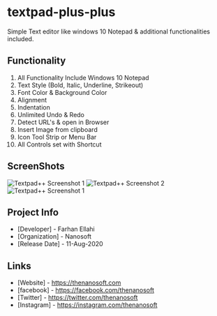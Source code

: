 # textpad-plus-plus
Simple Text editor like windows 10 Notepad &amp; additional functionalities included.

## Functionality
1. All Functionality Include Windows 10 Notepad
2. Text Style (Bold, Italic, Underline, Strikeout)
3. Font Color & Background Color
4. Alignment
5. Indentation
6. Unlimited Undo & Redo
7. Detect URL's & open in Browser
8. Insert Image from clipboard
9. Icon Tool Strip or Menu Bar
10. All Controls set with Shortcut

## ScreenShots
![Textpad++ Screenshot 1](https://i.imgur.com/qGTnmQT.png)
![Textpad++ Screenshot 2](https://i.imgur.com/rOhGDmw.png)
![Textpad++ Screenshot 1](https://i.imgur.com/EUM8DZL.png)

## Project Info
* [Developer] - Farhan Ellahi
* [Organization] - Nanosoft
* [Release Date] - 11-Aug-2020

## Links
* [Website] - https://thenanosoft.com
* [facebook] - https://facebook.com/thenanosoft
* [Twitter] - https://twitter.com/thenanosoft
* [Instagram] - https://instagram.com/thenanosoft
